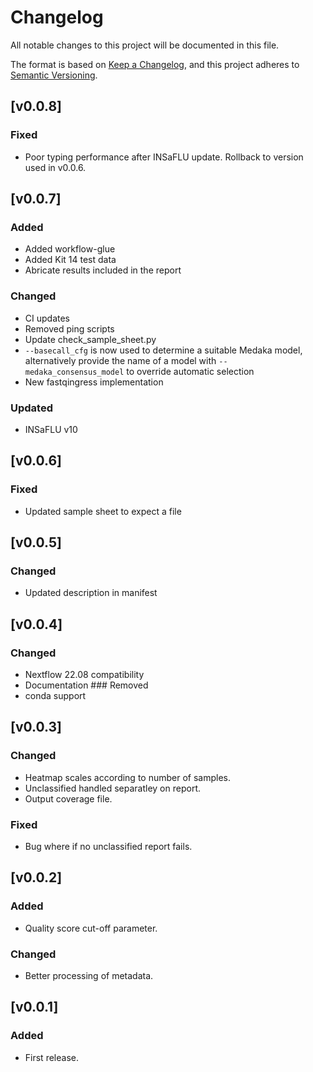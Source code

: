 # Changelog
All notable changes to this project will be documented in this file.

The format is based on [Keep a Changelog](https://keepachangelog.com/en/1.0.0/),
and this project adheres to [Semantic Versioning](https://semver.org/spec/v2.0.0.html).

## [v0.0.8]
### Fixed
- Poor typing performance after INSaFLU update. Rollback to version used in v0.0.6.

## [v0.0.7]
### Added
- Added workflow-glue
- Added Kit 14 test data
- Abricate results included in the report
### Changed
- CI updates
- Removed ping scripts
- Update check_sample_sheet.py
- `--basecall_cfg` is now used to determine a suitable Medaka model, alternatively provide the name of a model with `--medaka_consensus_model` to override automatic selection
- New fastqingress implementation
### Updated
- INSaFLU v10

## [v0.0.6]
### Fixed
- Updated sample sheet to expect a file

## [v0.0.5]
### Changed
- Updated description in manifest

## [v0.0.4]
### Changed
- Nextflow 22.08 compatibility
- Documentation
### Removed
- conda support

## [v0.0.3]
### Changed
- Heatmap scales according to number of samples.
- Unclassified handled separatley on report.
- Output coverage file.
### Fixed
- Bug where if no unclassified report fails.

## [v0.0.2]
### Added
- Quality score cut-off parameter.
### Changed
- Better processing of metadata.

## [v0.0.1]
### Added
- First release.
